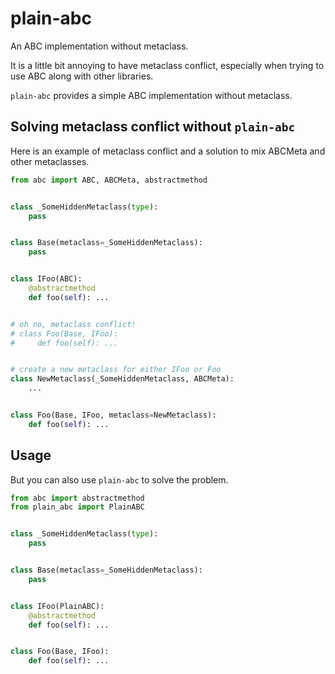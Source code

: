 # plain-abc

An ABC implementation without metaclass.

It is a little bit annoying to have metaclass conflict,
especially when trying to use ABC along with other libraries.

`plain-abc` provides a simple ABC implementation without metaclass.

## Solving metaclass conflict without `plain-abc`

Here is an example of metaclass conflict
and a solution to mix ABCMeta and other metaclasses.

```python
from abc import ABC, ABCMeta, abstractmethod


class _SomeHiddenMetaclass(type):
    pass


class Base(metaclass=_SomeHiddenMetaclass):
    pass


class IFoo(ABC):
    @abstractmethod
    def foo(self): ...


# oh no, metaclass conflict!
# class Foo(Base, IFoo):
#     def foo(self): ...


# create a new metaclass for either IFoo or Foo
class NewMetaclass(_SomeHiddenMetaclass, ABCMeta):
    ...


class Foo(Base, IFoo, metaclass=NewMetaclass):
    def foo(self): ...
```

## Usage

But you can also use `plain-abc` to solve the problem.

```python
from abc import abstractmethod
from plain_abc import PlainABC


class _SomeHiddenMetaclass(type):
    pass


class Base(metaclass=_SomeHiddenMetaclass):
    pass


class IFoo(PlainABC):
    @abstractmethod
    def foo(self): ...


class Foo(Base, IFoo):
    def foo(self): ...
```
